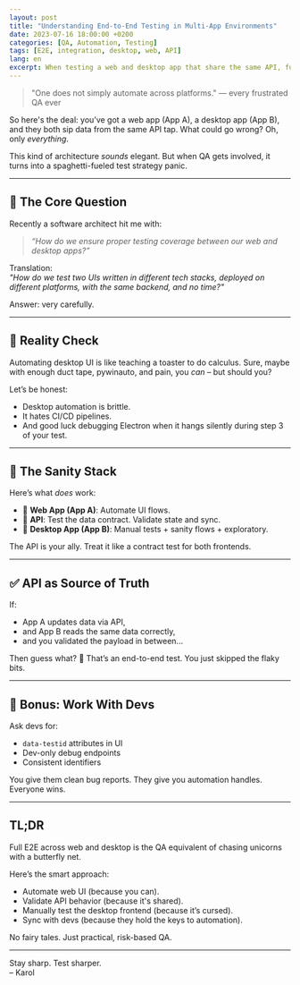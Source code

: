 ```yaml
---
layout: post
title: "Understanding End-to-End Testing in Multi-App Environments"
date: 2023-07-16 18:00:00 +0200
categories: [QA, Automation, Testing]
tags: [E2E, integration, desktop, web, API]
lang: en
excerpt: When testing a web and desktop app that share the same API, full E2E automation might be a dream. Here's how to stay sane and still cover your bases.
---
```


> "One does not simply automate across platforms." — every frustrated QA ever

So here's the deal: you’ve got a web app (App A), a desktop app (App B), and they both sip data from the same API tap. What could go wrong? Oh, only *everything*.

This kind of architecture *sounds* elegant. But when QA gets involved, it turns into a spaghetti-fueled test strategy panic.

---

## 🤯 The Core Question

Recently a software architect hit me with:

> _“How do we ensure proper testing coverage between our web and desktop apps?”_

Translation:  
_"How do we test two UIs written in different tech stacks, deployed on different platforms, with the same backend, and no time?"_

Answer: very carefully.

---

## 🚧 Reality Check

Automating desktop UI is like teaching a toaster to do calculus. Sure, maybe with enough duct tape, pywinauto, and pain, you *can* – but should you?

Let’s be honest:
- Desktop automation is brittle.
- It hates CI/CD pipelines.
- And good luck debugging Electron when it hangs silently during step 3 of your test.

---

## 🔧 The Sanity Stack

Here’s what *does* work:

- 🧪 **Web App (App A)**: Automate UI flows.
- 🔄 **API**: Test the data contract. Validate state and sync.
- 🧍 **Desktop App (App B)**: Manual tests + sanity flows + exploratory.

The API is your ally. Treat it like a contract test for both frontends.

---

## ✅ API as Source of Truth

If:
- App A updates data via API,
- and App B reads the same data correctly,
- and you validated the payload in between...

Then guess what? 🎉 That’s an end-to-end test. You just skipped the flaky bits.

---

## 🧠 Bonus: Work With Devs

Ask devs for:
- `data-testid` attributes in UI
- Dev-only debug endpoints
- Consistent identifiers

You give them clean bug reports. They give you automation handles. Everyone wins.

---

## TL;DR

Full E2E across web and desktop is the QA equivalent of chasing unicorns with a butterfly net.

Here’s the smart approach:
- Automate web UI (because you can).
- Validate API behavior (because it's shared).
- Manually test the desktop frontend (because it’s cursed).
- Sync with devs (because they hold the keys to automation).

No fairy tales. Just practical, risk-based QA.

---

Stay sharp. Test sharper.  
– Karol
